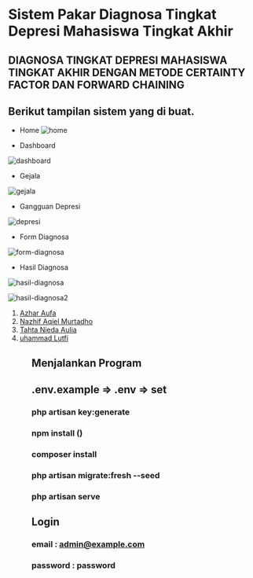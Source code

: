 # Sistem Pakar Diagnosa Tingkat Depresi Mahasiswa Tingkat Akhir

<h2>DIAGNOSA TINGKAT DEPRESI MAHASISWA TINGKAT AKHIR DENGAN METODE CERTAINTY FACTOR DAN FORWARD CHAINING</h2>

## Berikut tampilan sistem yang di buat.

-   Home
    <img
        src="https://user-images.githubusercontent.com/https://github.com/Khaliways/uas_sistem_pakar/blob/main/public/assets/img/Screenshot%202024-12-24%20154014.png"
        alt="home"
        srcset=""
    />

-   Dashboard

<img
    src="https://user-images.githubusercontent.com/55641225/210591006-173cd002-1844-454c-89c0-bb9bc4ad5a58.png"
    alt="dashboard"
    srcset=""
/>

-   Gejala

<img
    src="https://user-images.githubusercontent.com/55641225/210591008-261206fc-27f1-4997-8970-3d93961a37d3.png"
    alt="gejala"
    srcset=""
/>

-   Gangguan Depresi

<img
    src="https://user-images.githubusercontent.com/55641225/210591019-46baab91-d130-4b61-a0d3-fc5128ae8690.png"
    alt="depresi"
    srcset=""
/>

-   Form Diagnosa

<img
    src="https://user-images.githubusercontent.com/55641225/210591073-95efadbc-d1c3-43ae-a37a-cf28ae7249ee.png"
    alt="form-diagnosa"
/>

-   Hasil Diagnosa

<img
    src="https://user-images.githubusercontent.com/55641225/210591083-5026f305-d148-4e5e-8fd8-272819ff165b.png"
    alt="hasil-diagnosa"
/>

<img
    src="https://user-images.githubusercontent.com/55641225/210591088-3a2380eb-3fb5-4f48-9e9c-5487e9afc1e4.png"
    alt="hasil-diagnosa2"
/>

<ol>
    <li><a href="https://github.com/alfiatqia26" target="_blank">Azhar Aufa</li>
    <li><a href="https://github.com/canggihwr" target="_blank">Nazhif Aqiel Murtadho</a></li>
    <li><a href="https://github.com/Andrian17" target="_blank">Tahta Nieda Aulia</a></li>
     <li><a href="https://github.com/Andrian17" target="_blank">uhammad Lutfi</a></li>
<ol>

## Menjalankan Program

## .env.example => .env => set

### php artisan key:generate

### npm install ()

### composer install

### php artisan migrate:fresh --seed

### php artisan serve

## Login

### email : admin@example.com

### password : password
